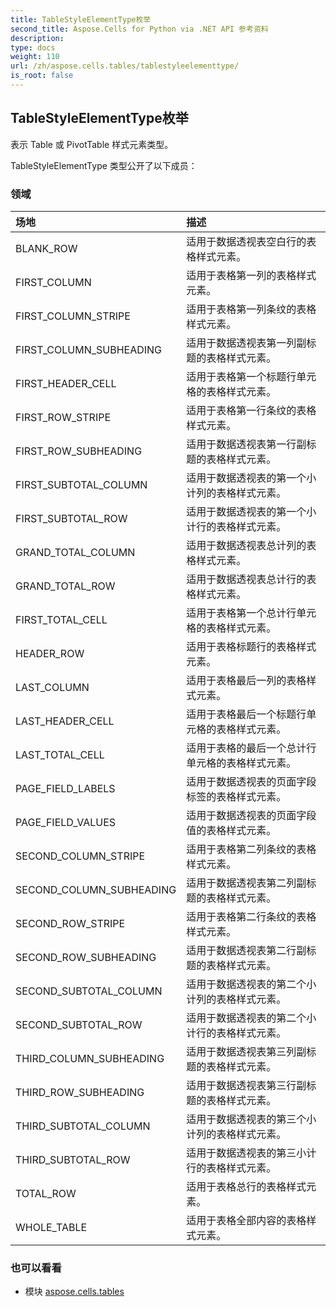 ```yaml
---
title: TableStyleElementType枚举
second_title: Aspose.Cells for Python via .NET API 参考资料
description:
type: docs
weight: 110
url: /zh/aspose.cells.tables/tablestyleelementtype/
is_root: false
---
```

## TableStyleElementType枚举
表示 Table 或 PivotTable 样式元素类型。



TableStyleElementType 类型公开了以下成员：

### 领域
|场地|描述|
| :- | :- |
| BLANK_ROW |适用于数据透视表空白行的表格样式元素。|
| FIRST_COLUMN |适用于表格第一列的表格样式元素。|
| FIRST_COLUMN_STRIPE |适用于表格第一列条纹的表格样式元素。|
| FIRST_COLUMN_SUBHEADING |适用于数据透视表第一列副标题的表格样式元素。|
| FIRST_HEADER_CELL |适用于表格第一个标题行单元格的表格样式元素。|
| FIRST_ROW_STRIPE |适用于表格第一行条纹的表格样式元素。|
| FIRST_ROW_SUBHEADING |适用于数据透视表第一行副标题的表格样式元素。|
| FIRST_SUBTOTAL_COLUMN |适用于数据透视表的第一个小计列的表格样式元素。|
| FIRST_SUBTOTAL_ROW |适用于数据透视表的第一个小计行的表格样式元素。|
| GRAND_TOTAL_COLUMN |适用于数据透视表总计列的表格样式元素。|
| GRAND_TOTAL_ROW |适用于数据透视表总计行的表格样式元素。|
| FIRST_TOTAL_CELL |适用于表格第一个总计行单元格的表格样式元素。|
| HEADER_ROW |适用于表格标题行的表格样式元素。|
| LAST_COLUMN |适用于表格最后一列的表格样式元素。|
| LAST_HEADER_CELL |适用于表格最后一个标题行单元格的表格样式元素。|
| LAST_TOTAL_CELL |适用于表格的最后一个总计行单元格的表格样式元素。|
| PAGE_FIELD_LABELS |适用于数据透视表的页面字段标签的表格样式元素。|
| PAGE_FIELD_VALUES |适用于数据透视表的页面字段值的表格样式元素。|
| SECOND_COLUMN_STRIPE |适用于表格第二列条纹的表格样式元素。|
| SECOND_COLUMN_SUBHEADING |适用于数据透视表第二列副标题的表格样式元素。|
| SECOND_ROW_STRIPE |适用于表格第二行条纹的表格样式元素。|
| SECOND_ROW_SUBHEADING |适用于数据透视表第二行副标题的表格样式元素。|
| SECOND_SUBTOTAL_COLUMN |适用于数据透视表的第二个小计列的表格样式元素。|
| SECOND_SUBTOTAL_ROW |适用于数据透视表的第二个小计行的表格样式元素。|
| THIRD_COLUMN_SUBHEADING |适用于数据透视表第三列副标题的表格样式元素。|
| THIRD_ROW_SUBHEADING |适用于数据透视表第三行副标题的表格样式元素。|
| THIRD_SUBTOTAL_COLUMN |适用于数据透视表的第三个小计列的表格样式元素。|
| THIRD_SUBTOTAL_ROW |适用于数据透视表的第三小计行的表格样式元素。|
| TOTAL_ROW |适用于表格总行的表格样式元素。|
| WHOLE_TABLE |适用于表格全部内容的表格样式元素。|



### 也可以看看
* 模块 [aspose.cells.tables](..)
